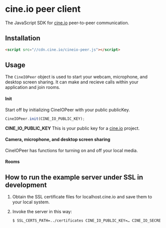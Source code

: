 # cine.io peer client

The JavaScript SDK for [cine.io](https://www.cine.io) peer-to-peer communication.


## Installation

```html
<script src="//cdn.cine.io/cineio-peer.js"></script>
```

## Usage

The `CineIOPeer` object is used to start your webcam, microphone, and desktop screen sharing. It can make and recieve calls within your application and join rooms.

#### Init

Start off by initializing CineIOPeer with your public publicKey.

```javascript
CineIOPeer.init(CINE_IO_PUBLIC_KEY);
```
**CINE_IO_PUBLIC_KEY**
This is your public key for a [cine.io](https://www.cine.io) project.

#### Camera, microphone, and desktop screen sharing

CineIOPeer has functions for turning on and off your local media.

#### Rooms






## How to run the example server under SSL in development

1. Obtain the SSL certificate files for localhost.cine.io and save them to your local system.
2. Invoke the server in this way:

   ```bash
   $ SSL_CERTS_PATH=../certificates CINE_IO_PUBLIC_KEY=… CINE_IO_SECRET_KEY=… PORT=9080 SSL_PORT=9443 coffee example/server.coffee
   ```
